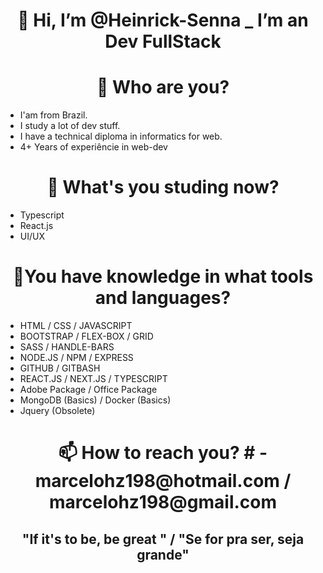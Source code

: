 <h1 align="center">👋 Hi, I’m @Heinrick-Senna _ I’m an Dev FullStack </h1>

<h1 align="center">🤔 Who are you?</h1>
<ul>
  <li>I'am from Brazil.</li>
  <li>I study a lot of dev stuff.</li>
  <li>I have a technical diploma in informatics for web.</li>
  <li>4+ Years of experiêncie in web-dev</li>
 </ul>

<h1 align="center">📖 What's you studing now?</h1>
<ul>
  <li>Typescript</li>
  <li>React.js</li>
  <li>UI/UX</li>
</ul>

<h1 align="center">🥇You have knowledge in what tools and languages?</h1>
<ul>
  <li>HTML / CSS / JAVASCRIPT</li>
  <li>BOOTSTRAP / FLEX-BOX / GRID</li>
  <li>SASS / HANDLE-BARS</li>
  <li>NODE.JS / NPM / EXPRESS</li>
  <li>GITHUB / GITBASH</li>
  <li>REACT.JS / NEXT.JS / TYPESCRIPT</li>
  <li>Adobe Package / Office Package</li>
  <li>MongoDB (Basics) / Docker (Basics)</li>
  <li>Jquery (Obsolete)</li>
  </ul>

<h1 align="center">📫 How to reach you? # 
- marcelohz198@hotmail.com / marcelohz198@gmail.com

<h2 align="center">"If it's to be, be great " / "Se for pra ser, seja grande"</h2>
